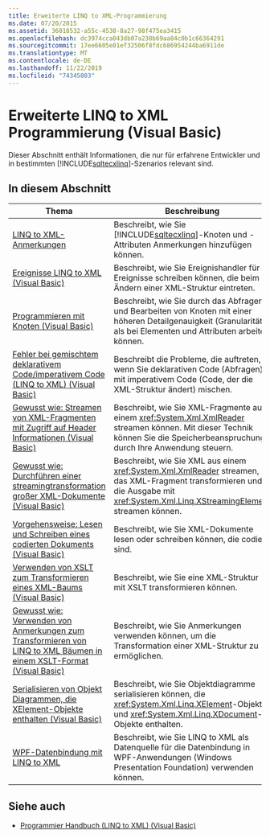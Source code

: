 ```yaml
---
title: Erweiterte LINQ to XML-Programmierung
ms.date: 07/20/2015
ms.assetid: 36018532-a55c-4538-8a27-98f475ea3415
ms.openlocfilehash: dc3974cca043db07a238b69aa84c0b1c66364291
ms.sourcegitcommit: 17ee6605e01ef32506f8fdc686954244ba6911de
ms.translationtype: MT
ms.contentlocale: de-DE
ms.lasthandoff: 11/22/2019
ms.locfileid: "74345803"
---
```

# <a name="advanced-linq-to-xml-programming-visual-basic"></a>Erweiterte LINQ to XML Programmierung (Visual Basic)
Dieser Abschnitt enthält Informationen, die nur für erfahrene Entwickler und in bestimmten [!INCLUDE[sqltecxlinq](~/includes/sqltecxlinq-md.md)]-Szenarios relevant sind.  
  
## <a name="in-this-section"></a>In diesem Abschnitt  
  
|Thema|Beschreibung|  
|-----------|-----------------|  
|[LINQ to XML-Anmerkungen](../../../../visual-basic/programming-guide/concepts/linq/linq-to-xml-annotations.md)|Beschreibt, wie Sie [!INCLUDE[sqltecxlinq](~/includes/sqltecxlinq-md.md)]-Knoten und -Attributen Anmerkungen hinzufügen können.|  
|[Ereignisse LINQ to XML (Visual Basic)](../../../../visual-basic/programming-guide/concepts/linq/linq-to-xml-events.md)|Beschreibt, wie Sie Ereignishandler für Ereignisse schreiben können, die beim Ändern einer XML-Struktur eintreten.|  
|[Programmieren mit Knoten (Visual Basic)](../../../../visual-basic/programming-guide/concepts/linq/programming-with-nodes.md)|Beschreibt, wie Sie durch das Abfragen und Bearbeiten von Knoten mit einer höheren Detailgenauigkeit (Granularität) als bei Elementen und Attributen arbeiten können.|  
|[Fehler bei gemischtem deklarativem Code/imperativem Code (LINQ to XML) (Visual Basic)](../../../../visual-basic/programming-guide/concepts/linq/mixed-declarative-code-imperative-code-bugs-linq-to-xml.md)|Beschreibt die Probleme, die auftreten, wenn Sie deklarativen Code (Abfragen) mit imperativem Code (Code, der die XML-Struktur ändert) mischen.|  
|[Gewusst wie: Streamen von XML-Fragmenten mit Zugriff auf Header Informationen (Visual Basic)](../../../../visual-basic/programming-guide/concepts/linq/how-to-stream-xml-fragments-with-access-to-header-information.md)|Beschreibt, wie Sie XML-Fragmente aus einem <xref:System.Xml.XmlReader> streamen können. Mit dieser Technik können Sie die Speicherbeanspruchung durch Ihre Anwendung steuern.|  
|[Gewusst wie: Durchführen einer streamingtransformation großer XML-Dokumente (Visual Basic)](../../../../visual-basic/programming-guide/concepts/linq/how-to-perform-streaming-transform-of-large-xml-documents.md)|Beschreibt, wie Sie XML aus einem <xref:System.Xml.XmlReader> streamen, das XML-Fragment transformieren und die Ausgabe mit <xref:System.Xml.Linq.XStreamingElement> streamen können.|  
|[Vorgehensweise: Lesen und Schreiben eines codierten Dokuments (Visual Basic)](../../../../visual-basic/programming-guide/concepts/linq/how-to-read-and-write-an-encoded-document.md)|Beschreibt, wie Sie XML-Dokumente lesen oder schreiben können, die codiert sind.|  
|[Verwenden von XSLT zum Transformieren eines XML-Baums (Visual Basic)](../../../../visual-basic/programming-guide/concepts/linq/using-xslt-to-transform-an-xml-tree.md)|Beschreibt, wie Sie eine XML-Struktur mit XSLT transformieren können.|  
|[Gewusst wie: Verwenden von Anmerkungen zum Transformieren von LINQ to XML Bäumen in einem XSLT-Format (Visual Basic)](../../../../visual-basic/programming-guide/concepts/linq/how-to-use-annotation-trees-to-transform-linq-to-xml-trees-in-an-xslt-style.md)|Beschreibt, wie Sie Anmerkungen verwenden können, um die Transformation einer XML-Struktur zu ermöglichen.|  
|[Serialisieren von Objekt Diagrammen, die XElement-Objekte enthalten (Visual Basic)](../../../../visual-basic/programming-guide/concepts/linq/serializing-object-graphs-that-contain-xelement-objects.md)|Beschreibt, wie Sie Objektdiagramme serialisieren können, die <xref:System.Xml.Linq.XElement>-Objekte und <xref:System.Xml.Linq.XDocument>-Objekte enthalten.|  
|[WPF-Datenbindung mit LINQ to XML](/visualstudio/designers/wpf-data-binding-with-linq-to-xml-overview)|Beschreibt, wie Sie LINQ to XML als Datenquelle für die Datenbindung in WPF-Anwendungen (Windows Presentation Foundation) verwenden können.|  
  
## <a name="see-also"></a>Siehe auch

- [Programmier Handbuch (LINQ to XML) (Visual Basic)](../../../../visual-basic/programming-guide/concepts/linq/programming-guide-linq-to-xml.md)
